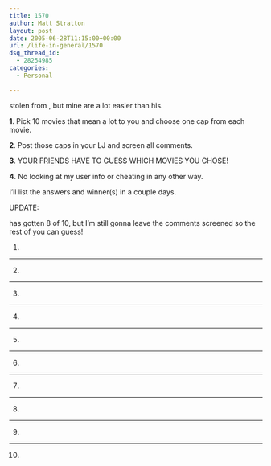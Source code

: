 ```yaml
---
title: 1570
author: Matt Stratton
layout: post
date: 2005-06-28T11:15:00+00:00
url: /life-in-general/1570
dsq_thread_id:
  - 28254985
categories:
  - Personal

---
```

stolen from , but mine are a lot easier than his.

**1**. Pick 10 movies that mean a lot to you and choose one cap from each movie.
  
**2**. Post those caps in your LJ and screen all comments.
  
**3**. YOUR FRIENDS HAVE TO GUESS WHICH MOVIES YOU CHOSE!
  
**4**. No looking at my user info or cheating in any other way.

I&#8217;ll list the answers and winner(s) in a couple days.

UPDATE:
   
has gotten 8 of 10, but I&#8217;m still gonna leave the comments screened so the rest of you can guess!

1. <img src="https://photos17.flickr.com/22169111_1150124faf.jpg?v=0" alt="" style="vertical-align:text-top;" />
  


* * *


  
2. <img src="https://photos17.flickr.com/22169110_db02862f1a.jpg?v=0" alt="" style="vertical-align:text-top;" />
  
</p> 

* * *


  
3. <img src="https://photos16.flickr.com/22169108_6fc404808f.jpg?v=0" alt="" style="vertical-align:text-top;" />
  
</p> 

* * *


  
4. <img src="https://photos17.flickr.com/22169104_0eafc52e21.jpg?v=0" alt="" style="vertical-align:text-top;" />
  
</p> 

* * *


  
5. <img src="https://photos17.flickr.com/22169100_895c7d8308.jpg?v=0" alt="" style="vertical-align:text-top;" />
  
</p> 

* * *


  
6. <img src="https://photos17.flickr.com/22169097_e8f7ef62ef.jpg?v=0" alt="" style="vertical-align:text-top;" />
  
</p> 

* * *


  
7. <img src="https://photos16.flickr.com/22169094_cdc64671aa.jpg?v=0" alt="" style="vertical-align:text-top;" />
  
</p> 

* * *


  
8. <img src="https://photos17.flickr.com/22169091_c8d88b73ea.jpg?v=0" alt="" style="vertical-align:text-top;" />
  
</p> 

* * *


  
9. <img src="https://photos16.flickr.com/22169084_fd542dccb6.jpg?v=0" alt="" style="vertical-align:text-top;" />
  
</p> 

* * *


  
10. <img src="https://photos16.flickr.com/22169982_571549290e.jpg?v=0" alt="" style="vertical-align:text-top;" /></p>